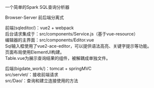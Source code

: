 一个简单的Spark SQL查询分析器

Browser-Server 前后端分离式  

前端(sqleditor/)：vue2 + webpack  
后台请求集成于：src/components/Service.js（基于vue-resource）  
编辑器的主界面：src/components/Editor.vue  
Sql输入框使用了vue2-ace-editor，可以提供语法高亮、关键字提示等功能。  
页面布局使用ElementUI构建。  
Table.vue为展示查询结果的组件，被解耦成单独文件。  
  
  
后端(bigdate_work/)：tomcat + springMVC  
src/servlet/：接收前端请求  
src/Dao/：查询和建立连接使用的方法  